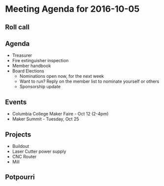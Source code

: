 Meeting Agenda for 2016-10-05
==============================

Roll call
---------

Agenda
------

- Treasurer
- Fire extinguisher inspection
- Member handbook
- Board Elections
  - Nominations open now, for the next week
  - Want to run? Reply on the member list to nominate yourself or others
  - Sponsorship update

Events
------

- Columbia College Maker Faire - Oct 12 (2-4pm)
- Maker Summit - Tuesday, Oct 25

Projects
--------

- Buildout
- Laser Cutter power supply
- CNC Router
- Mill

Potpourri
---------
